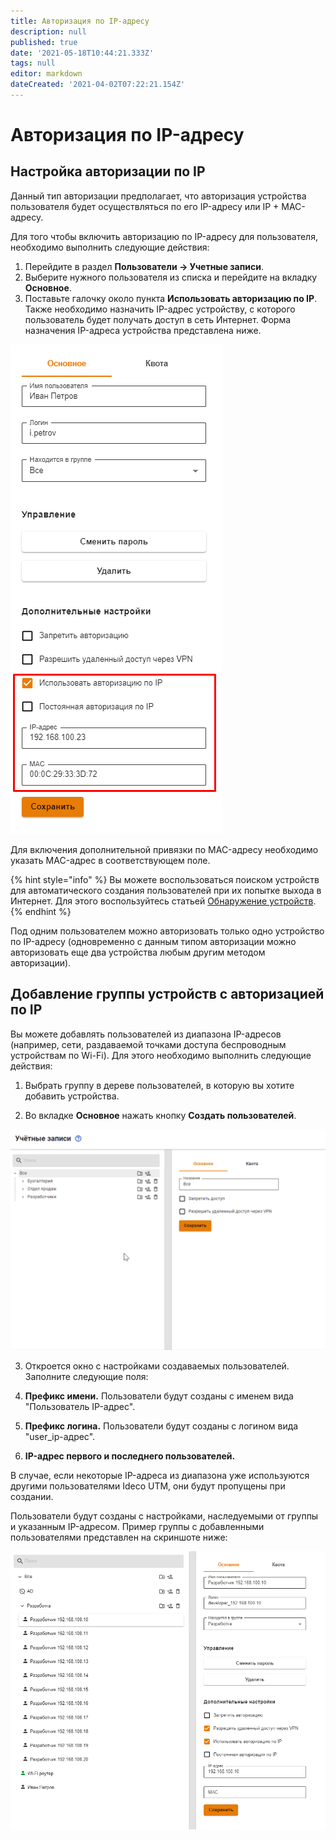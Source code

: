 ```yaml
---
title: Авторизация по IP-адресу
description: null
published: true
date: '2021-05-18T10:44:21.333Z'
tags: null
editor: markdown
dateCreated: '2021-04-02T07:22:21.154Z'
---
```


# Авторизация по IP-адресу

## Настройка авторизации по IP

Данный тип авторизации предполагает, что авторизация устройства пользователя будет осуществляться по его IP-адресу или IP + MAC-адресу.

Для того чтобы включить авторизацию по IP-адресу для пользователя, необходимо выполнить следующие действия: 

1. Перейдите в раздел **Пользователи -&gt; Учетные записи**. 
2. Выберите нужного пользователя из списка и перейдите на вкладку **Основное**. 
3. Поставьте галочку около пункта **Использовать авторизацию по IP**. Также необходимо назначить IP-адрес устройству, с которого пользователь будет получать доступ в сеть Интернет. Форма назначения IP-адреса устройства представлена ниже.

![](../../../.gitbook/assets/ip+mac_01.png)

Для включения дополнительной привязки по MAC-адресу необходимо указать MAC-адрес в соответствующем поле.

{% hint style="info" %}
Вы можете воспользоваться поиском устройств для автоматического создания пользователей при их попытке выхода в Интернет. Для этого воспользуйтесь статьей [Обнаружение устройств](../device-discovery.md). 
{% endhint %}

Под одним пользователем можно авторизовать только одно устройство по IP-адресу \(одновременно с данным типом авторизации можно авторизовать еще два устройства любым другим методом авторизации\).

## Добавление группы устройств с авторизацией по IP

Вы можете добавлять пользователей из диапазона IP-адресов \(например, сети, раздаваемой точками доступа беспроводным устройствам по Wi-Fi\). Для этого необходимо выполнить следующие действия: 

1. Выбрать группу в дереве пользователей, в которую вы хотите добавить устройства. 

2. Во вкладке **Основное** нажать кнопку **Создать пользователей**.

![](../../../.gitbook/assets/add-user-to-group.gif)

3. Откроется окно с настройками создаваемых пользователей. Заполните следующие поля:

4. **Префикс имени.** Пользователи будут созданы с именем вида "Пользователь IP-адрес".

5. **Префикс логина.** Пользователи будут созданы с логином вида "user\_ip-адрес".

6. **IP-адрес первого и последнего пользователей.**

В случае, если некоторые IP-адреса из диапазона уже используются другими пользователями Ideco UTM, они будут пропущены при создании.

Пользователи будут созданы с настройками, наследуемыми от группы и указанным IP-адресом. Пример группы с добавленными пользователями представлен на скриншоте ниже:

![](../../../.gitbook/assets/auto_user_01.png)

